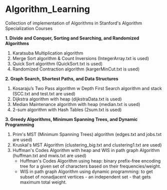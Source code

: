 # Algorithm_Learning

Collection of implementation of Algorithms in Stanford's Algorithm Specialization Courses

**1. Divide and Conquer, Sorting and Searching, and Randomized Algorithms**
1. Karatsuba Multiplication algorithm
2. Merge Sort algorithm & Count Inversions (IntegerArray.txt is used)
3. Quick Sort algorithm (QuickSort.txt is used)
4. Randomized Contraction algorithm (kargerMinCut.txt is used)


**2. Graph Search, Shortest Paths, and Data Structures**
1. Kosaraju’s Two Pass algorithm w Depth First Search algorithm and stack (SCC.txt and test.txt are used)
2. Dijkstra algorithm with heap (dijkstraData.txt is used)
3. Median Maintenance algorithm with heap (median.txt is used)
4. 2-sum algorithm with Hash Tables (2sum.txt is used)


**3. Greedy Algorithms, Minimum Spanning Trees, and Dynamic Programming**
1. Prim's MST (Minimum Spanning Trees) algorithm (edges.txt and jobs.txt are used)
2. Kruskal's MST Algorithm (clustering_big.txt and clustering1.txt are used)
3. Huffman's Codes Algorithm with heap and WIS in path graph Algorithm  (huffman.txt and mwis.txt are used) <br />
      - Huffman's Codes Algorithm using heap: binary prefix-free encoding tree for a given set of characters based on their frequencies/weight. <br />
      - WIS in path graph Algorithm using dynamic programming: to get subset of nonadjacent vertices - an independent set - that gets maximum total weight. <br />
